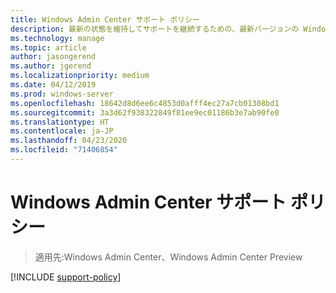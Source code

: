 ```yaml
---
title: Windows Admin Center サポート ポリシー
description: 最新の状態を維持してサポートを継続するための、最新バージョンの Windows Admin Center のインストール頻度について説明します。
ms.technology: manage
ms.topic: article
author: jasongerend
ms.author: jgerend
ms.localizationpriority: medium
ms.date: 04/12/2019
ms.prod: windows-server
ms.openlocfilehash: 18642d8d6ee6c4853d0afff4ec27a7cb01308bd1
ms.sourcegitcommit: 3a3d62f938322849f81ee9ec01186b3e7ab90fe0
ms.translationtype: HT
ms.contentlocale: ja-JP
ms.lasthandoff: 04/23/2020
ms.locfileid: "71406854"
---
```

# <a name="windows-admin-center-support-policy"></a>Windows Admin Center サポート ポリシー

>適用先:Windows Admin Center、Windows Admin Center Preview

[!INCLUDE [support-policy](../includes/support-policy.md)]